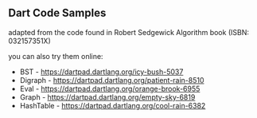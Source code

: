 ## Dart Code Samples 

adapted from the code found in Robert Sedgewick Algorithm book (ISBN: 032157351X)

you can also try them online:

- BST - https://dartpad.dartlang.org/icy-bush-5037
- Digraph - https://dartpad.dartlang.org/patient-rain-8510
- Eval - https://dartpad.dartlang.org/orange-brook-6955
- Graph - https://dartpad.dartlang.org/empty-sky-6819
- HashTable - https://dartpad.dartlang.org/cool-rain-6382
